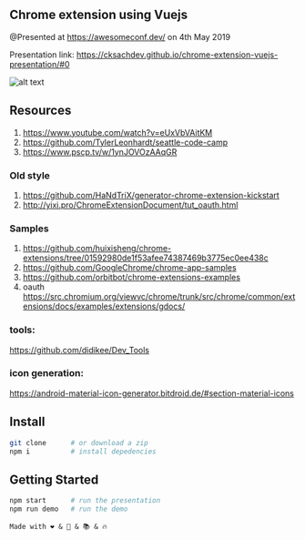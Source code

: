 ## Chrome extension using Vuejs

@Presented at https://awesomeconf.dev/ on 4th May 2019

Presentation link: https://cksachdev.github.io/chrome-extension-vuejs-presentation/#0

![alt text](https://cksachdev.github.io/chrome-extension-vuejs-presentation/card.png)

## Resources
1. https://www.youtube.com/watch?v=eUxVbVAitKM
2. https://github.com/TylerLeonhardt/seattle-code-camp
3. https://www.pscp.tv/w/1ynJOVOzAAqGR


### Old style
1. https://github.com/HaNdTriX/generator-chrome-extension-kickstart
2. http://yixi.pro/ChromeExtensionDocument/tut_oauth.html

### Samples
1. https://github.com/huixisheng/chrome-extensions/tree/01592980de1f53afee74387469b3775ec0ee438c
2. https://github.com/GoogleChrome/chrome-app-samples
3. https://github.com/orbitbot/chrome-extensions-examples
4. oauth https://src.chromium.org/viewvc/chrome/trunk/src/chrome/common/extensions/docs/examples/extensions/gdocs/

### tools:
https://github.com/didikee/Dev_Tools
### icon generation:
https://android-material-icon-generator.bitdroid.de/#section-material-icons


## Install

```bash
git clone      # or download a zip
npm i          # install depedencies
```

## Getting Started

```bash
npm start      # run the presentation
npm run demo   # run the demo
```

```
Made with ❤️ & 🔧 & 📚 & 🔥
```